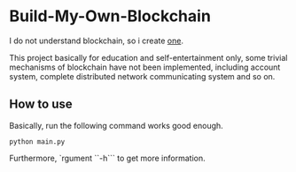 # Build-My-Own-Blockchain

I do not understand blockchain, so i create [one](https://github.com/danistefanovic/build-your-own-x).

This project basically for education and self-entertainment only, some trivial mechanisms of blockchain have not been implemented, including account system, complete distributed network communicating system and so on.

## How to use

Basically, run the following command works good enough.
```
python main.py
```
Furthermore, `rgument ``-h``` to get more information.

